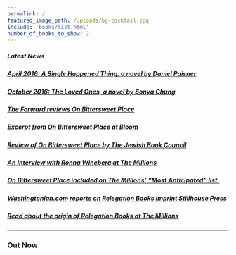 ```yaml
---
permalink: /
featured_image_path: /uploads/bg-cocktail.jpg
include: 'books/list.html'
number_of_books_to_show: 2
---
```

##### Latest News

##### [April 2016: A Single Happened Thing, a novel by Daniel Paisner](http://www.danielpaisner.com/works.htm)

##### [October 2016: The Loved Ones, a novel by Sonya Chung](http://sonyachung.com/bio/)

##### [The Forward reviews On Bittersweet Place](http://forward.com/the-assimilator/206589/growing-up-in-jazz-age-chicago/)

##### [Excerpt from On Bittersweet Place at Bloom](http://bloom-site.com/2014/09/15/an-excerpt-from-ronna-winebergs-on-bittersweet-place/)

##### [Review of On Bittersweet Place by The Jewish Book Council](http://www.jewishbookcouncil.org/book/on-bittersweet-place)

##### [An Interview with Ronna Wineberg at The Millions](http://www.themillions.com/2014/09/everything-changes-an-interview-with-ronna-wineberg.html)

##### [On Bittersweet Place included on The Millions’ “Most Anticipated” list.](http://www.themillions.com/2014/07/most-anticipated-the-great-second-half-2014-book-preview.html)

##### [Washingtonian.com reports on Relegation Books imprint Stillhouse Press](http://www.washingtonian.com/blogs/capitalcomment/books/relegation-books-launches-student-run-imprint-at-gmu.php)

##### [Read about the origin of Relegation Books at The Millions](http://www.themillions.com/2012/04/adventures-in-self-publishing-dallas-hudgens-wake-up-were-here.html)

---

### Out Now